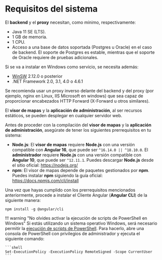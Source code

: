 # Requisitos del sistema

El **backend** y el **proxy** necesitan, como mínimo, respectivamente:

- Java 11 SE (LTS).
- 1 GB de memoria.
- 1 CPU.
- Acceso a una base de datos soportada (Postgres u Oracle) en el caso de backend. El soporte de Postgres es estable, 
  mientras que el soporte de Oracle requiere de pruebas adicionales.

Si se va a instalar en Windows como servicio, se necesita además:

- [WinSW](https://github.com/winsw/winsw) 2.12.0 o posterior
- .NET Framework 2.0, 3.1, 4.0 o 4.6.1

Se recomienda usar un proxy inverso delante del backend y del proxy (por ejemplo, nginx en Linux, IIS Microsoft en windows) 
que sea capaz de proporcionar encabezados HTTP Forward (X-Forward u otros similares).

El **visor de mapas** y la **aplicación de administración**, al ser recursos estáticos, se pueden desplegar en cualquier servidor web.

Antes de proceder con la compilación del **visor de mapas** y la **aplicación de administración**, 
asegúrate de tener los siguientes prerrequisitos en tu sistema:

- **Node.js**: El **visor de mapas** requiere **Node.js** con una versión compatible con **Angular 16**,
  que puede ser `^16.14.0 || ^18.10.0`. El **administrador** requiere **Node.js** con una versión compatible con **Angular 10**,
  que puede ser `^12.11.1`. Puedes descargar **Node.js** desde el sitio oficial: https://nodejs.org/
- **npm**: El visor de mapas depende de paquetes gestionados por **npm**. 
  Puedes instalar **npm** siguiendo la guía oficial: https://docs.npmjs.com/cli/install

Una vez que hayas cumplido con los prerrequisitos mencionados anteriormente, 
procede a instalar el Cliente Angular (**Angular CLI**) de la siguiente manera:

```shell
npm install -g @angular/cli
```

!!! warning "No olvides activar la ejecución de scripts de PowerShell en Windows"
    Si estás utilizando un sistema operativo Windows, será necesario permitir la [ejecución de scripts de PowerShell](https://docs.microsoft.com/en-us/powershell/module/microsoft.powershell.core/about/about_execution_policies). 
    Para hacerlo, abre una consola de PowerShell con privilegios de administrador y ejecuta el siguiente comando:

    ```shell
    Set-ExecutionPolicy -ExecutionPolicy RemoteSigned -Scope CurrentUser
    ```

